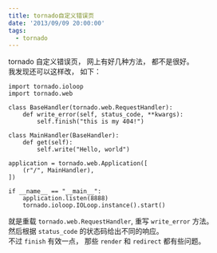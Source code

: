 ```yaml
---
title: tornado自定义错误页
date: '2013/09/09 20:00:00'
tags:
  - tornado
---
```


tornado 自定义错误页， 网上有好几种方法， 都不是很好。<br>
我发现还可以这样改， 如下：

```
import tornado.ioloop
import tornado.web

class BaseHandler(tornado.web.RequestHandler):
    def write_error(self, status_code, **kwargs):
        self.finish("this is my 404!")

class MainHandler(BaseHandler):
    def get(self):
        self.write("Hello, world")

application = tornado.web.Application([
    (r"/", MainHandler),
])

if __name__ == "__main__":
    application.listen(8888)
    tornado.ioloop.IOLoop.instance().start()  
```

就是重载 `tornado.web.RequestHandler`, 重写 `write_error` 方法。<br>
然后根据 `status_code` 的状态码给出不同的响应。<br>
不过 `finish` 有效一点， 那些 `render` 和 `redirect` 都有些问题。
